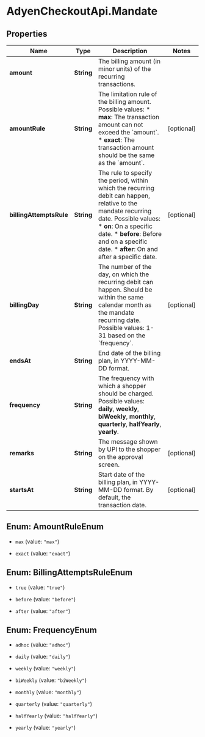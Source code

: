 # AdyenCheckoutApi.Mandate

## Properties

Name | Type | Description | Notes
------------ | ------------- | ------------- | -------------
**amount** | **String** | The billing amount (in minor units) of the recurring transactions. | 
**amountRule** | **String** | The limitation rule of the billing amount.  Possible values:  * **max**: The transaction amount can not exceed the &#x60;amount&#x60;.   * **exact**: The transaction amount should be the same as the &#x60;amount&#x60;.   | [optional] 
**billingAttemptsRule** | **String** | The rule to specify the period, within which the recurring debit can happen, relative to the mandate recurring date.  Possible values:   * **on**: On a specific date.   * **before**:  Before and on a specific date.   * **after**: On and after a specific date.   | [optional] 
**billingDay** | **String** | The number of the day, on which the recurring debit can happen. Should be within the same calendar month as the mandate recurring date.  Possible values: 1-31 based on the &#x60;frequency&#x60;. | [optional] 
**endsAt** | **String** | End date of the billing plan, in YYYY-MM-DD format. | 
**frequency** | **String** | The frequency with which a shopper should be charged.  Possible values: **daily**, **weekly**, **biWeekly**, **monthly**, **quarterly**, **halfYearly**, **yearly**. | 
**remarks** | **String** | The message shown by UPI to the shopper on the approval screen. | [optional] 
**startsAt** | **String** | Start date of the billing plan, in YYYY-MM-DD format. By default, the transaction date. | [optional] 



## Enum: AmountRuleEnum


* `max` (value: `"max"`)

* `exact` (value: `"exact"`)





## Enum: BillingAttemptsRuleEnum


* `true` (value: `"true"`)

* `before` (value: `"before"`)

* `after` (value: `"after"`)





## Enum: FrequencyEnum


* `adhoc` (value: `"adhoc"`)

* `daily` (value: `"daily"`)

* `weekly` (value: `"weekly"`)

* `biWeekly` (value: `"biWeekly"`)

* `monthly` (value: `"monthly"`)

* `quarterly` (value: `"quarterly"`)

* `halfYearly` (value: `"halfYearly"`)

* `yearly` (value: `"yearly"`)




